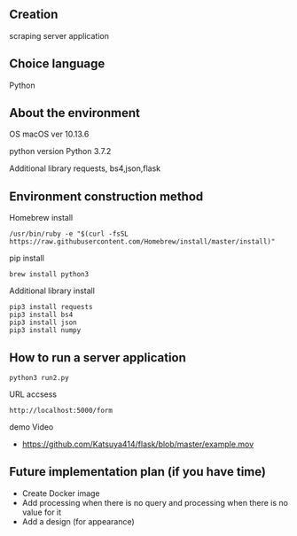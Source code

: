 ## Creation
scraping server application

## Choice language
Python

## About the environment
OS macOS ver 10.13.6

python version Python 3.7.2

Additional library requests, bs4,json,flask

## Environment construction method
Homebrew install

```
/usr/bin/ruby -e "$(curl -fsSL https://raw.githubusercontent.com/Homebrew/install/master/install)"
```

pip install
```
brew install python3
```

Additional library install
```
pip3 install requests
pip3 install bs4
pip3 install json
pip3 install numpy
```

## How to run a server application
```
python3 run2.py
```
URL accsess
```
http://localhost:5000/form
```
demo Video
- https://github.com/Katsuya414/flask/blob/master/example.mov

## Future implementation plan (if you have time)
- Create Docker image
- Add processing when there is no query and processing when there is no value for it
- Add a design (for appearance)
